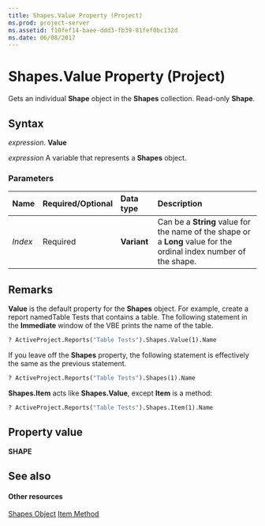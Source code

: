 ```yaml
---
title: Shapes.Value Property (Project)
ms.prod: project-server
ms.assetid: f10fef14-baee-ddd3-fb39-81fef0bc132d
ms.date: 06/08/2017
---
```



# Shapes.Value Property (Project)
Gets an individual **Shape** object in the **Shapes** collection. Read-only **Shape**.

## Syntax

 _expression_. **Value**

 _expression_ A variable that represents a **Shapes** object.


### Parameters



|**Name**|**Required/Optional**|**Data type**|**Description**|
|:-----|:-----|:-----|:-----|
| _Index_|Required|**Variant**|Can be a **String** value for the name of the shape or a **Long** value for the ordinal index number of the shape.|

## Remarks

 **Value** is the default property for the **Shapes** object. For example, create a report namedTable Tests that contains a table. The following statement in the **Immediate** window of the VBE prints the name of the table.


```vb
? ActiveProject.Reports("Table Tests").Shapes.Value(1).Name
```

If you leave off the **Shapes** property, the following statement is effectively the same as the previous statement.




```vb
? ActiveProject.Reports("Table Tests").Shapes(1).Name
```

 **Shapes.Item** acts like **Shapes.Value**, except **Item** is a method:




```vb
? ActiveProject.Reports("Table Tests").Shapes.Item(1).Name
```


## Property value

 **SHAPE**


## See also


#### Other resources


[Shapes Object](shapes-object-project.md)
[Item Method](shapes-item-method-project.md)
